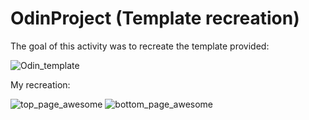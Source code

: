 # OdinProject (Template recreation)

The goal of this activity was to recreate the template provided:


![Odin_template](https://user-images.githubusercontent.com/105332503/235245869-a6b397d1-0756-4ef8-8918-968c8f6cfcf6.png)


My recreation:

![top_page_awesome](https://user-images.githubusercontent.com/105332503/235246015-fd13fae9-9757-49b5-9ae6-55bb366af2f7.png)
![bottom_page_awesome](https://user-images.githubusercontent.com/105332503/235246032-25cba750-0f6c-4e46-88e8-4153e6d15be9.png)
